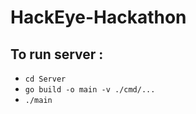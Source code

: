 # HackEye-Hackathon


## To run server :
 
* `cd Server`
* `go build -o main -v ./cmd/... `
* `./main` 
